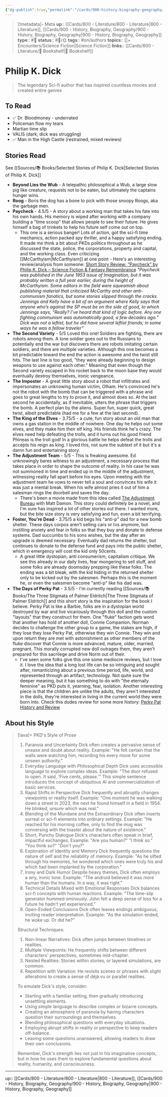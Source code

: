 ```yaml
---
{"dg-publish":true,"permalink":"/cards/900-history-biography-geography/biography/philip-k-dick/","title":"Philip K Dick"}
---
```


> [!metadata]- Meta
> **up**:: [[Cards/800 - Literature/800 - Literature\|800 - Literature]], [[Cards/900 - History, Biography, Geography/900 - History, Biography, Geography\|900 - History, Biography, Geography]]
> **type**:: #📝 
> **status**:: #📝/🌞
> **tags**::  #on/authors 
> **topics**:: [[+ Encounters/Science Fiction\|Science Fiction]]
> **links**:: [[Cards/800 - Literature/📗 Bookshelf\|📗 Bookshelf]]


# Philip K. Dick

> The legendary Sci-fi author that has inspired countless movies and created entire genres

## To Read
- ✅ Dr. Bloodmoney - underrated 
- Policeman flow my tears
- Martian time slip
- VALIS (dark, dick was struggling)
- ✅ Man in the High Castle (restrained, mixed reviews)
## Stories Read

See [[Sources/📚 Books/Selected Stories of Philip K. Dick\|Selected Stories of Philip K. Dick]]

- **Beyond Lies the Wub** - A telepathic philosophical a Wub, a large slow pig like creature, requests not to be eaten, but ultimately the captains hunger wins. 
- **Roog** - Boris the dog has a bone to pick with those snoopy Roogs, aka the garbage men.
- **Paycheck** - 4.5/5 - A story about a working man that takes his fate into his own hands. His memory is wiped after working with a company building a "time scoop" that allows people to see their future. He gives himself a bag of trinkets to help his future self come out on top. 
	- This one is a serious banger! Lots of action, got the sci-fi time mechanics, action packed spy thriller, and a happy satisfying ending. It made me think a bit about PKDs politics throughout as he discussed the state, police, the corporations, property and capital, and the working class. Even criticizing [[McCarthyism\|McCarthyism]] at one point - Here's an interesting review/analysis from someone: [Short Story Review: “Paycheck” by Philip K. Dick – Science Fiction & Fantasy Remembrance](https://sffremembrance.com/2023/07/17/short-story-review-paycheck-by-philip-k-dick/) *"Paycheck was published in the June 1953 issue of Imagination, but it was probably written a full year earlier, during the height of McCarthyism. Some editors in the field were squeamish about publishing material that criticized McCarthy and other anti-communism fanatics, but some stories slipped through the cracks. Jennings and Kelly have a bit of an argument where Kelly says that anyone who’s against the SP must be on the side of good, to which Jennings says, “Really? I’ve heard that kind of logic before. Any one fighting communism was automatically good, a few decades ago.” Dick was not a leftist, but he did have several leftist friends; in some ways he was a fellow traveler"*
- **The Second Variety** - 5/5 Loved this one! Soldiers are fighting, there are robots among them. A lone soldier goes out to the Russians to potentially end the war but discovers there are robots imitating certain soldiers, and there are multiple varieties. Although this one becomes a bit predictable toward the end the action is awesome and the twist still hits. The last line is too good, "they were already beginning to design weapons to use against each other." Meaning that even though the Second variety escaped in his rocket back to the moon base they would eventually destroy themselves, ironic vengeance. 
- **The Imposter** - A great little story about a robot that infiltrates and impersonates an unknowing human victim, Olham. He's convinced he's not the robot with the bomb that can be triggered with a phrase and goes to great lengths to try to prove it, and almost does so. At the last second he accidentally, as if inevitable, utters the phrase that triggers the bomb. A perfect plan by the aliens. Super fun, super quick, great twist, albeit predictable (had me for a few at the last second).
- **The King of the Elves** - 3.75/5 - a cute, fun story about an old man that owns a gas station in the middle of nowhere. One day he helps out some elves, and they make him their elf king. His friends think he's crazy. The elves need help defeating the trolls, and it turns out his good friend Phineas is the troll god! In a glorious battle he helps defeat the trolls and accepts his reign as king. I loved this, not sure the subtext of it but it's a damn fun and entertaining story.
- **The Adjustment Team** - 5/5 - This is freaking awesome. Ed unknowingly bares witness to an adjustment, a necessary process that takes place in order to shape the outcome of reality. In his case he was not summoned in time and ended up in the middle of the adjustment, witnessing reality fall apart before his eyes. Upon meeting with the adjustment team he vows to never tell a soul and convinces his wife it was just a mental break. When his wife almost pries it out of him a salesman rings the doorbell and saves the day. 
	- There's been a movie made from this idea called [The Adjustment Bureau](https://youtu.be/fSeWHl1PaKs?si=220FtYQMEaYSC0R8) with Matt Damon. This story could definitely be a novel, and I'm sure has inspired a lot of other stories out there. I wanted more, but the bite size story is very satisfying and fun, even a bit terrifying.
- **Foster, You're Dead** - 3.75/5 a kid begs his "anti-p" dad for a new bomb shelter. These days corpos aren't selling cars or tvs anymore, but instilling anxiety and fear in folks so that they buy and donate to defense systems. Dad succumbs to his sons wishes, but the day after an upgrade is deemed necessary. Eventually dad returns the shelter, but continues to donate to the defense fund and pays into the public shelter, which in emergency will cost the kid only 50cents. 
	- A great little dystopian, anti consumerism, capitalism critique. We see this already in our daily lives, fear mongering to sell stuff, and some folks are already doomsday prepping like these folks. The ending was a bit bleak, with the kid hiding in the returned shelter only to be kicked out by the salesmen. Perhaps this is the moment he, or even the salesmen become "anti-p" like his dad was.
- **The Days of Perky Pat** - 3.5/5 - I'm currently reading [[Sources/📚 Books/The Three Stigmata of Palmer Eldritch\|The Three Stigmata of Palmer Eldritch]] and this short story is the inspiration for the book I believe. Perky Pat is like a Barbie, folks are in a dystopian world destroyed by war and live vicariously through this doll and the custom "layouts" that they construct for them. One "fluke" faction gets word that another has hold of another doll, Connie Companion. Norman decides to challenge the other group to a game, the stakes are high, if they lose they lose Perky Pat, otherwise they win Connie. They win and upon return they are met with astonishment as other members of the fluke discover that Connie is more advanced, mature, older, married, pregnant. This morally corrupted new doll outrages them, they aren't prepared for this sacrilege and drive Norm out of their. 
	- I've seen some folks give this one some mediocre reviews, but I love it. I love the idea that a long lost life can be so intriguing and sought after, romanticizing about a previous time period, life, world, and represented through an artifact, technology. Not quite sure the deeper meaning, but it has something to do with "the eternally feminine" as PKD puts it, yearning, fear, isolation. Another interesting piece is that the children are unlike the adults, they aren't interested in the dolls, they're interested in living in the current world they were born into. Check this dudes review for some more history: [Perky Pat History and Review](https://philipdick.com/mirror/websites/pkdweb/short_stories/The%20Days%20Of%20Perky%20Pat.htm)

## About his Style


> [!ava]+ PKD's Style of Prose
> 
> 1. Paranoia and Uncertainty Dick often creates a pervasive sense of unease and doubt about reality. Example: "He felt certain that the walls were watching him, recording his every move for some unseen authority."
> 2. Everyday Language with Philosophical Depth Dick uses accessible language to explore complex ideas. Example: "The door refused to open. It said, 'Five cents, please.'" This simple sentence introduces the concept of ubiquitous AI and commercialization of basic services.
> 3. Rapid Shifts in Perspective Dick frequently and abruptly changes viewpoints or reality itself. Example: "One moment he was walking down a street in 2023, the next he found himself in a field in 1954. He blinked, unsure which was real."
> 4. Blending of the Mundane and the Extraordinary Dick often inserts surreal or sci-fi elements into ordinary settings. Example: "He reached for his morning coffee, only to find the mug was conversing with the toaster about the nature of existence."
> 5. Short, Punchy Dialogue Dick's characters often speak in brief, impactful exchanges. Example: "Are you human?" "I think so." "You think so?" "Don't you?"
> 6. Exploration of Identity and Memory Dick frequently questions the nature of self and the reliability of memory. Example: "As he sifted through his memories, he wondered which ones were truly his and which had been implanted by the corporation."
> 7. Irony and Dark Humor Despite heavy themes, Dick often employs a wry, ironic tone. Example: "The android believed it was more human than the humans. In a way, it was right."
> 8. Technical Details Mixed with Emotional Responses Dick balances sci-fi concepts with human reactions. Example: "The time-slip generator hummed ominously. John felt a deep sense of loss for a future he hadn't yet experienced."
> 9. Open-Ended Conclusions Dick often leaves endings ambiguous, inviting reader interpretation. Example: "As the simulation ended, he woke up. Or did he?"
> 
> Structural Techniques:
> 
> 1. Non-linear Narratives: Dick often jumps between timelines or realities.
> 2. Multiple Viewpoints: He frequently shifts between different characters' perspectives, sometimes mid-chapter.
> 3. Nested Realities: Stories within stories, or layered simulations, are common.
> 4. Repetition with Variation: He revisits scenes or phrases with slight alterations to create a sense of déjà vu or parallel realities.
> 
> To emulate Dick's style, consider:
> 
> - Starting with a familiar setting, then gradually introducing unsettling elements.
> - Using simple language to describe complex or bizarre concepts.
> - Creating an atmosphere of paranoia by having characters question their surroundings and themselves.
> - Blending philosophical questions with everyday situations.
> - Employing abrupt shifts in reality or perspective to keep readers off-balance.
> - Leaving some questions unanswered, allowing readers to draw their own conclusions.
> 
> Remember, Dick's strength lies not just in his imaginative concepts, but in how he uses them to explore fundamental questions about reality, humanity, and consciousness.


---
up:: [[Cards/800 - Literature/800 - Literature\|800 - Literature]], [[Cards/900 - History, Biography, Geography/900 - History, Biography, Geography\|900 - History, Biography, Geography]]

